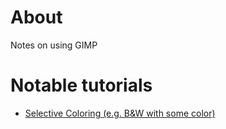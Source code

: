 # About

Notes on using GIMP

# Notable tutorials

* [Selective Coloring (e.g. B&W with some color)](https://www.gimp.org/tutorials/Selective_Color/)
